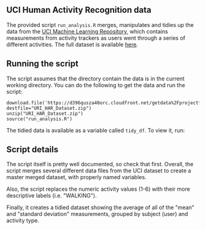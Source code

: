 ## UCI Human Activity Recognition data

The provided script `run_analysis.R` merges, manipulates and tidies up the data from the [UCI Machine Learning Repository](http://archive.ics.uci.edu/ml/datasets/Human+Activity+Recognition+Using+Smartphones), which contains measurements from activity trackers as users went through a series of different activities. The full dataset is available [here](https://d396qusza40orc.cloudfront.net/getdata%2Fprojectfiles%2FUCI%20HAR%20Dataset.zip).


## Running the script

The script assumes that the directory contain the data is in the current working directory. You can do the following to get the data and run the script:

```
download.file('https://d396qusza40orc.cloudfront.net/getdata%2Fprojectfiles%2FUCI%20HAR%20Dataset.zip', destfile="URI_HAR_Dataset.zip")
unzip("URI_HAR_Dataset.zip")
source("run_analysis.R")
```

The tidied data is available as a variable called `tidy_df`. To view it, run:

## Script details

The script itself is pretty well documented, so check that first. Overall, the script merges several different data files from the UCI dataset to create a master merged dataset, with properly named variables.

Also, the script replaces the numeric activity values (1-6) with their more descriptive labels (i.e. "WALKING").

Finally, it creates a tidied dataset showing the average of all of the "mean" and "standard deviation" measurements, grouped by subject (user) and activity type.